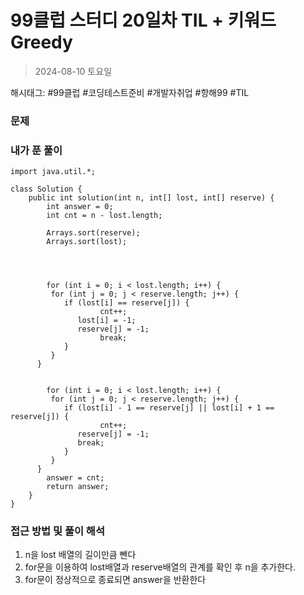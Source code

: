 # 99클럽 스터디 20일차 TIL + 키워드 Greedy
> 2024-08-10 토요일

해시태그: #99클럽 #코딩테스트준비 #개발자취업 #항해99 #TIL

### 문제

### 내가 푼 풀이
```
import java.util.*;

class Solution {
    public int solution(int n, int[] lost, int[] reserve) {
        int answer = 0;
        int cnt = n - lost.length;
        
        Arrays.sort(reserve);
        Arrays.sort(lost);
        
        
        
    
        for (int i = 0; i < lost.length; i++) {
         for (int j = 0; j < reserve.length; j++) {
            if (lost[i] == reserve[j]) {
                    cnt++;
               lost[i] = -1;
               reserve[j] = -1;
                    break;
            }
         }
      }
        
        
        for (int i = 0; i < lost.length; i++) {
         for (int j = 0; j < reserve.length; j++) {
            if (lost[i] - 1 == reserve[j] || lost[i] + 1 == reserve[j]) {
                    cnt++;
               reserve[j] = -1;
               break;
            }
         }
      }
        answer = cnt;
        return answer;
    }
}
```
        
### 접근 방법 및 풀이 해석
1. n을 lost 배열의 길이만큼 뺀다
2. for문을 이용하여 lost배열과 reserve배열의 관계를 확인 후 n을 추가한다.
3. for문이 정상적으로 종료되면 answer을 반환한다
